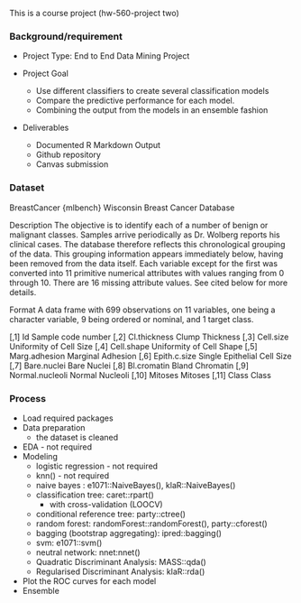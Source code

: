 This is a course project (hw-560-project two)

### Background/requirement 

- Project Type: End to End  Data Mining Project

- Project Goal
  - Use different classifiers to create several classification models
  - Compare the predictive performance for each model. 
  - Combining the output from the models in an ensemble fashion

- Deliverables
  - Documented R Markdown Output
  - Github repository
  - Canvas submission 
  
### Dataset 

BreastCancer {mlbench} Wisconsin Breast Cancer Database

Description
The objective is to identify each of a number of benign or malignant classes. Samples arrive periodically as Dr. Wolberg reports his clinical cases. The database therefore reflects this chronological grouping of the data. This grouping information appears immediately below, having been removed from the data itself. Each variable except for the first was converted into 11 primitive numerical attributes with values ranging from 0 through 10. There are 16 missing attribute values. See cited below for more details.

Format
A data frame with 699 observations on 11 variables, one being a character variable, 9 being ordered or nominal, and 1 target class.

[,1]	Id	Sample code number
[,2]	Cl.thickness	Clump Thickness
[,3]	Cell.size	Uniformity of Cell Size
[,4]	Cell.shape	Uniformity of Cell Shape
[,5]	Marg.adhesion	Marginal Adhesion
[,6]	Epith.c.size	Single Epithelial Cell Size
[,7]	Bare.nuclei	Bare Nuclei
[,8]	Bl.cromatin	Bland Chromatin
[,9]	Normal.nucleoli	Normal Nucleoli
[,10]	Mitoses	Mitoses
[,11]	Class	Class

### Process

- Load required packages  
- Data preparation
  - the dataset is cleaned
- EDA - not required
- Modeling 
  - logistic regression - not required 
  - knn() - not required
  - naive bayes : e1071::NaiveBayes(),  klaR::NaiveBayes()
  - classification tree: caret::rpart()
    - with cross-validation (LOOCV)
  - conditional reference tree: party::ctree()
  - random forest: randomForest::randomForest(), party::cforest()
  - bagging (bootstrap aggregating): ipred::bagging() 
  - svm: e1071::svm()
  - neutral network: nnet:nnet()
  - Quadratic Discriminant Analysis: MASS::qda()
  - Regularised Discriminant Analysis: klaR::rda()
- Plot the ROC curves for each model
- Ensemble 

